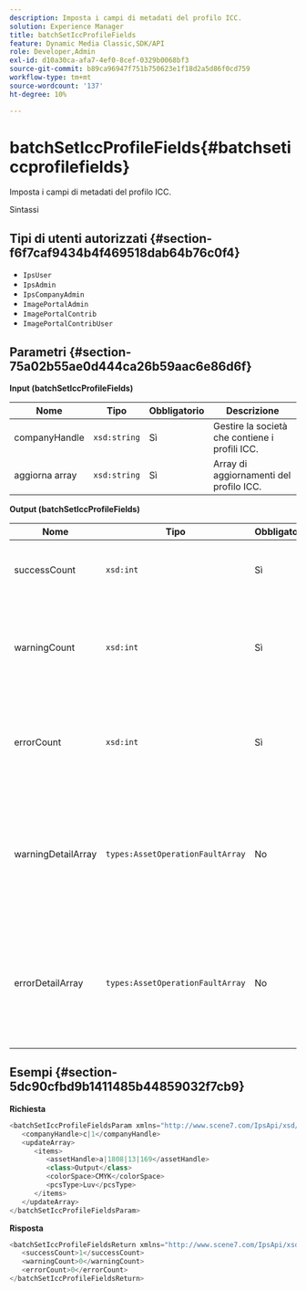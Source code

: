 ```yaml
---
description: Imposta i campi di metadati del profilo ICC.
solution: Experience Manager
title: batchSetIccProfileFields
feature: Dynamic Media Classic,SDK/API
role: Developer,Admin
exl-id: d10a30ca-afa7-4ef0-8cef-0329b0068bf3
source-git-commit: b89ca96947f751b750623e1f18d2a5d86f0cd759
workflow-type: tm+mt
source-wordcount: '137'
ht-degree: 10%

---
```


# batchSetIccProfileFields{#batchseticcprofilefields}

Imposta i campi di metadati del profilo ICC.

Sintassi

## Tipi di utenti autorizzati {#section-f6f7caf9434b4f469518dab64b76c0f4}

* `IpsUser`
* `IpsAdmin`
* `IpsCompanyAdmin`
* `ImagePortalAdmin`
* `ImagePortalContrib`
* `ImagePortalContribUser`

## Parametri {#section-75a02b55ae0d444ca26b59aac6e86d6f}

**Input (batchSetIccProfileFields)**

| Nome | Tipo | Obbligatorio | Descrizione |
|---|---|---|---|
| companyHandle | `xsd:string` | Sì | Gestire la società che contiene i profili ICC. |
| aggiorna array | `xsd:string` | Sì | Array di aggiornamenti del profilo ICC. |

**Output (batchSetIccProfileFields)**

| Nome | Tipo | Obbligatorio | Descrizione |
|---|---|---|---|
| successCount | `xsd:int` | Sì | Numero di campi del profilo ICC impostati correttamente. |
| warningCount | `xsd:int` | Sì | Numero di avvisi generati quando l&#39;operazione ha tentato di impostare i campi del profilo ICC. |
| errorCount | `xsd:int` | Sì | Il numero di errori generati quando l&#39;operazione ha tentato di impostare i campi del profilo ICC. |
| warningDetailArray | `types:AssetOperationFaultArray` | No | Array di dettagli associati alle risorse che hanno generato avvisi quando l’operazione ha tentato di applicare gli aggiornamenti. |
| errorDetailArray | `types:AssetOperationFaultArray` | No | L’array di dettagli associati alle risorse che hanno generato errori quando l’operazione ha tentato di applicare gli aggiornamenti. |

## Esempi {#section-5dc90cfbd9b1411485b44859032f7cb9}

**Richiesta**

```java {.line-numbers}
<batchSetIccProfileFieldsParam xmlns="http://www.scene7.com/IpsApi/xsd/2009-07-31">
   <companyHandle>c|1</companyHandle>
   <updateArray>
      <items>
         <assetHandle>a|1808|13|169</assetHandle>
         <class>Output</class>
         <colorSpace>CMYK</colorSpace>
         <pcsType>Luv</pcsType>
      </items>
   </updateArray>
</batchSetIccProfileFieldsParam>
```

**Risposta**

```java {.line-numbers}
<batchSetIccProfileFieldsReturn xmlns="http://www.scene7.com/IpsApi/xsd/2009-07-31">
   <successCount>1</successCount>
   <warningCount>0</warningCount>
   <errorCount>0</errorCount>
</batchSetIccProfileFieldsReturn>
```
